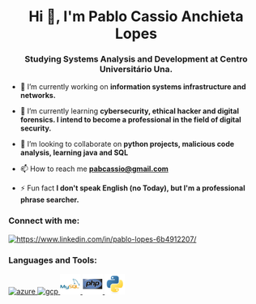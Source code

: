 <h1 align="center">Hi 👋, I'm Pablo Cassio Anchieta Lopes</h1>
<h3 align="center">Studying Systems Analysis and Development at Centro Universitário Una.</h3>

- 🔭 I’m currently working on **information systems infrastructure and networks.**

- 🌱 I’m currently learning **cybersecurity, ethical hacker and digital forensics. I intend to become a professional in the field of digital security.**

- 👯 I’m looking to collaborate on **python projects, malicious code analysis, learning java and SQL**

- 📫 How to reach me **pabcassio@gmail.com**

- ⚡ Fun fact **I don't speak English (no Today), but I'm a professional phrase searcher.**

<h3 align="left">Connect with me:</h3>
<p align="left">
<a href="https://linkedin.com/in/pablo-lopes-6b4912207/" target="blank"><img align="center" src="https://raw.githubusercontent.com/rahuldkjain/github-profile-readme-generator/master/src/images/icons/Social/linked-in-alt.svg" alt="https://www.linkedin.com/in/pablo-lopes-6b4912207/" height="30" width="40" /></a>
</p>

<h3 align="left">Languages and Tools:</h3>
<p align="left"> <a href="https://azure.microsoft.com/en-in/" target="_blank"> <img src="https://www.vectorlogo.zone/logos/microsoft_azure/microsoft_azure-icon.svg" alt="azure" width="40" height="40"/> </a> <a href="https://cloud.google.com" target="_blank"> <img src="https://www.vectorlogo.zone/logos/google_cloud/google_cloud-icon.svg" alt="gcp" width="40" height="40"/> </a> <a href="https://www.mysql.com/" target="_blank"> <img src="https://raw.githubusercontent.com/devicons/devicon/master/icons/mysql/mysql-original-wordmark.svg" alt="mysql" width="40" height="40"/> </a> <a href="https://www.php.net" target="_blank"> <img src="https://raw.githubusercontent.com/devicons/devicon/master/icons/php/php-original.svg" alt="php" width="40" height="40"/> </a> <a href="https://www.python.org" target="_blank"> <img src="https://raw.githubusercontent.com/devicons/devicon/master/icons/python/python-original.svg" alt="python" width="40" height="40"/> </a> </p>
